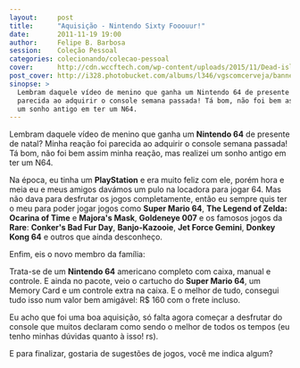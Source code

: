 ```yaml
---
layout:     post
title:      "Aquisição - Nintendo Sixty Fooouur!"
date:       2011-11-19 19:00
author:     Felipe B. Barbosa
session:    Coleção Pessoal
categories: colecionando/colecao-pessoal
cover:      http://cdn.wccftech.com/wp-content/uploads/2015/11/Dead-island-cover.png
post_cover: http://i328.photobucket.com/albums/l346/vgscomcerveja/banner3_1_zpsplzx2idj.jpg
sinopse: >
  Lembram daquele vídeo de menino que ganha um Nintendo 64 de presente de natal? Minha reação foi
  parecida ao adquirir o console semana passada! Tá bom, não foi bem assim minha reação, mas realizei
  um sonho antigo em ter um N64.
---
```

Lembram daquele vídeo de menino que ganha um **Nintendo 64** de presente de natal? Minha reação foi
parecida ao adquirir o console semana passada! Tá bom, não foi bem assim minha reação, mas realizei
um sonho antigo em ter um N64.

Na época, eu tinha um **PlayStation** e era muito feliz com ele, porém hora e meia eu e meus amigos
davámos um pulo na locadora para jogar 64. Mas não dava para desfrutar os jogos completamente,
então eu sempre quis ter o meu para poder jogar jogos como **Super Mario 64**, **The Legend of
Zelda: Ocarina of Time** e **Majora's Mask**, **Goldeneye 007** e os famosos jogos da **Rare**:
**Conker's Bad Fur Day**, **Banjo-Kazooie**, **Jet Force Gemini**, **Donkey Kong 64** e outros que
ainda desconheço.

Enfim, eis o novo membro da família:

Trata-se de um **Nintendo 64** americano completo com caixa, manual e controle. E ainda no pacote,
veio o cartucho do **Super Mario 64**, um Memory Card e um controle extra na caixa. E o melhor de
tudo, consegui tudo isso num valor bem amigável: R$ 160 com o frete incluso.

Eu acho que foi uma boa aquisição, só falta agora começar a desfrutar do console que muitos
declaram como sendo o melhor de todos os tempos (eu tenho minhas dúvidas quanto à isso! rs).

E para finalizar, gostaria de sugestões de jogos, você me indica algum?
